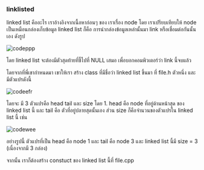 ### linklisted

linked list คืออะไร เราอ้างอิงจากเนื้อหาก่อนๆ ของ เราเรื่อง node โดย เราเปรียบเทียบให้ node เป็นเหมือนกล่องเก็บข้อมูล linked list ก็คือ การนำกล่องข้อมูลเหล่านั้นมา link หรือเชื่อมต่อกันนั้นเอง ดังรูป

![codeppp](https://media.discordapp.net/attachments/1029082389852475525/1080259060730974368/IMG_1773.png?width=870&height=437)

โดย linked list จะต้องมีตัวสุดท้ายที่ชี้ไปที่ NULL เสมอ เพื่อบอกคอมพิวเตอร์ว่า link นี้จบแล้ว

โดยจากที่พี่เขากำหนดมา เขาให้เรา สร้าง class ที่มีชื่อว่า linked list ขึ้นมา ที่ file.h ตัวหนึ่ง และ มีตัวแปรดังนี้ 

![codeefr](https://media.discordapp.net/attachments/1029082389852475525/1080260142567804948/image.png)

โดยจะ มี 3 ตัวแปรคือ head tail และ size  โดย 1. head คือ node ที่อยู่ด้านหน้าสุด ของ linked list นี้ และ tail คือ ตัวที่อยู่ปลายสุดนั้นเอง ส่วน size ก็คือจำนวนของตัวแปรใน linked list นี้ เช่น 

![codewee](https://media.discordapp.net/attachments/1029082389852475525/1080261001984868372/IMG_1774.png?width=879&height=437)

อย่างรูปนี้ ตัวแปรที่เป็น head คือ node 1 และ  tail คือ  node 3 และ linked list นี้มี size = 3 (เนื่องจากมี 3 กล่อง)

จากนั้น เราก็ต้องสร้าง constuct ของ linked list นี้ที่ file.cpp



